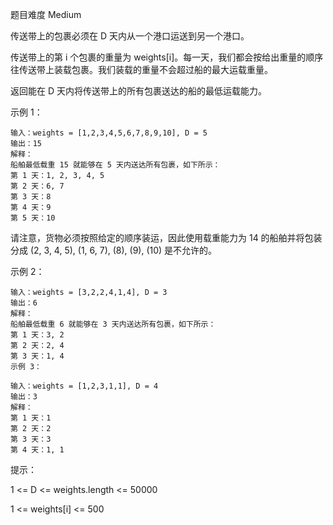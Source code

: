 题目难度 Medium

传送带上的包裹必须在 D 天内从一个港口运送到另一个港口。

传送带上的第 i 个包裹的重量为 weights[i]。每一天，我们都会按给出重量的顺序往传送带上装载包裹。我们装载的重量不会超过船的最大运载重量。

返回能在 D 天内将传送带上的所有包裹送达的船的最低运载能力。

 

示例 1：
    
    输入：weights = [1,2,3,4,5,6,7,8,9,10], D = 5
    输出：15
    解释：
    船舶最低载重 15 就能够在 5 天内送达所有包裹，如下所示：
    第 1 天：1, 2, 3, 4, 5
    第 2 天：6, 7
    第 3 天：8
    第 4 天：9
    第 5 天：10

请注意，货物必须按照给定的顺序装运，因此使用载重能力为 14 的船舶并将包装分成 (2, 3, 4, 5), (1, 6, 7), (8), (9), (10) 是不允许的。
 
示例 2：
    
    输入：weights = [3,2,2,4,1,4], D = 3
    输出：6
    解释：
    船舶最低载重 6 就能够在 3 天内送达所有包裹，如下所示：
    第 1 天：3, 2
    第 2 天：2, 4
    第 3 天：1, 4
    示例 3：
    
    输入：weights = [1,2,3,1,1], D = 4
    输出：3
    解释：
    第 1 天：1
    第 2 天：2
    第 3 天：3
    第 4 天：1, 1
 

提示：

1 <= D <= weights.length <= 50000

1 <= weights[i] <= 500